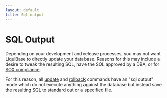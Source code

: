 ```yaml
---
layout: default
title: Sql output
---
```


# SQL Output #

Depending on your development and release processes, you may not want LiquiBase to directly update your database.  Reasons for this may include a desire to tweak the resulting SQL, have the SQL approved by a DBA, or for [SOX compliance](http://blog.liquibase.org/2007/07/sox-compliance-and-database-refactoring.html).

For this reason, all [update](update.html) and [rollback](rollback.html) commands have an "sql output" mode which do not execute anything against the database but instead save the resulting SQL to standard out or a specified file.